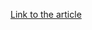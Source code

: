 [Link to the article](https://www.welivesecurity.com/en/videos/rsac-2024-week-security-tony-anscombe/)
